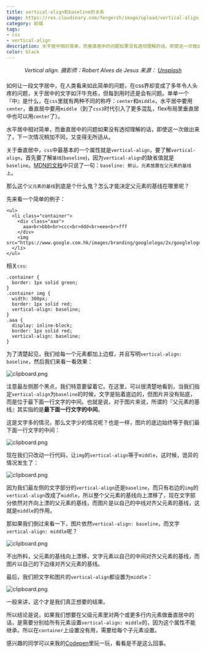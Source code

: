 ```yaml
---
title: vertical-align和baseline的关系
image: https://res.cloudinary.com/fengerzh/image/upload/vertical-align_bl1bo5.jpg
category: 前端
tags:
- css
- vertical-align
description: 水平居中相对简单，而垂直居中的问题如果没有透彻理解的话，即使这一次做出来了，下一次情况稍加不同，又变得无所适从。
color: black
---
```

<div class="imageCaption" style="text-align: center; margin-bottom: 20px;">
  <em class="markup--em markup--figure-em">Vertical align. 摄影师：Robert Alves de Jesus 来源：</em>
  <a href="https://unsplash.com/" data-href="https://unsplash.com/" class="markup--anchor markup--figure-anchor" rel="nofollow noopener noopener" target="blank">
    <em class="markup--em markup--figure-em">Unsplash</em>
  </a>
</div>

如何让一段文字居中，在人类看来如此简单的问题，在css界却变成了多年令人头疼的问题，关于居中的文字如汗牛充栋，但每到用时还是会有问题。单单一个『中』是什么，在`css`里就有两种不同的称呼：`center`和`middle`，水平居中要用`center`，垂直居中要用`middle`（到了`css3`时代引入了更多混乱，flex布局里垂直居中也可以用`center`了）。

水平居中相对简单，而垂直居中的问题如果没有透彻理解的话，即使这一次做出来了，下一次情况稍加不同，又变得无所适从。

关于垂直居中，`css`中最基本的一个属性就是`vertical-align`，要了解`vertical-align`，首先要了解`基线`(`baseline`)，因为`vertical-align`的缺省值就是`baseline`。[MDN的文档][1]中只说了一句：`baseline: 默认。元素放置在父元素的基线上`。

那么这个`父元素的基线`到底是个什么鬼？怎么才能决定父元素的基线在哪里呢？

先来看一个简单的例子：

    <ul>
      <li class="container">
        <div class="aaa">
          aaa<br>bbb<br>ccc<br>ddd<br>eee<br>fff
        </div>
        <img src="https://www.google.com.hk/images/branding/googlelogo/2x/googlelogo_color_272x92dp.png">
      </li>
    </ul>

相关`css`:

    .container {
      border: 1px solid green;
    }
    .container img {
      width: 300px;
      border: 1px solid red;
      vertical-align: baseline;
    }
    .aaa {
      display: inline-block;
      border: 1px solid red;
      vertical-align: baseline;
    }

为了清楚起见，我们给每一个元素都加上边框，并且写明`vertical-align: baseline`，然后我们来看一看效果：

![clipboard.png](https://segmentfault.com/img/bV1SBj)

注意最左侧那个黑点，我们特意要留着它。在这里，可以很清楚地看到，当我们指定`vertical-align`为`baseline`的时候，文字是贴着底边的，但图片并没有贴底，而是位于最下面一行文字的中间。也就是说，对于图片来说，所谓的『父元素的基线』其实指的是**最下面一行文字的中间**。

这是文字多的情况，那么文字少的情况呢？也是一样，图片的底边始终等于我们最下面一行文字的中间：

![clipboard.png](https://segmentfault.com/img/bV1SCQ)

现在我们只改动一行代码，让`img`的`vertical-align`等于`middle`，这时候，诡异的情况发生了：

![clipboard.png](https://segmentfault.com/img/bV1SFk)

因为我们最左侧的文字部分的`vertical-align`还是`baseline`，而只有右边的`img`的`vertical-align`改成了`middle`，所以整个父元素的基线向上漂移了，现在文字部分依然对齐向上漂的父元素的基线，而图片是以自己的中线对齐父元素的基线，这就是`middle`的作用。

那如果我们倒过来看一下，图片依然`vertical-align: baseline`，而文字`vertical-align: middle`呢？

![clipboard.png](https://segmentfault.com/img/bV1SGW)

不出所料，父元素的基线向上漂移，文字元素以自己的中间对齐父元素的基线，而图片以自己的下边缘对齐父元素的基线。

最后，我们把文字和图片的`vertical-align`都设置为`middle`：

![clipboard.png](https://segmentfault.com/img/bV1SI6)

一般来讲，这个才是我们真正想要的结果。

所以结论是说，如果我们想要在父级元素里对两个或更多行内元素做垂直居中的话，是需要分别给所有元素设置`vertical-align: middle`的，因为这个属性不能继承，所以在`container`上设置没有用，需要给每个子元素设置。

感兴趣的同学可以来我的[Codepen][2]里玩一玩，看看是不是这么回事。


  [1]: http://www.w3school.com.cn/cssref/pr_pos_vertical-align.asp
  [2]: https://codepen.io/fengerzh/pen/LedqgB
